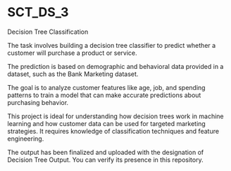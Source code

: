 # SCT_DS_3
Decision Tree Classification

The task involves building a decision tree classifier to predict whether a customer will purchase a product or service. 

The prediction is based on demographic and behavioral data provided in a dataset, such as the Bank Marketing dataset. 

The goal is to analyze customer features like age, job, and spending patterns to train a model that can make accurate predictions about purchasing behavior. 

This project is ideal for understanding how decision trees work in machine learning and how customer data can be used for targeted marketing strategies. It requires knowledge of classification techniques and feature engineering.

The output has been finalized and uploaded with the designation of Decision Tree Output. You can verify its presence in this repository.
